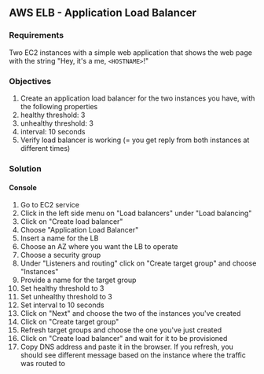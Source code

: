 ## AWS ELB - Application Load Balancer 

### Requirements

Two EC2 instances with a simple web application that shows the web page with the string "Hey, it's a me, `<HOSTNAME>`!"

### Objectives

1. Create an application load balancer for the two instances you have, with the following properties
  1. healthy threshold: 3
  2. unhealthy threshold: 3
  3. interval: 10 seconds
2. Verify load balancer is working  (= you get reply from both instances at different times)

### Solution

#### Console

1. Go to EC2 service
2. Click in the left side menu on "Load balancers" under "Load balancing"
3. Click on "Create load balancer"
4. Choose "Application Load Balancer"
5. Insert a name for the LB
6. Choose an AZ where you want the LB to operate
7. Choose a security group
8. Under "Listeners and routing" click on "Create target group" and choose "Instances"
  1. Provide a name for the target group
  2. Set healthy threshold to 3
  3. Set unhealthy threshold to 3
  4. Set interval to 10 seconds
  5. Click on "Next" and choose the two of the instances you've created
  6. Click on "Create target group"
9. Refresh target groups and choose the one you've just created
10. Click on "Create load balancer" and wait for it to be provisioned
11. Copy DNS address and paste it in the browser. If you refresh, you should see different message based on the instance where the traffic was routed to
